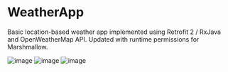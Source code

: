 # WeatherApp
Basic location-based weather app implemented using Retrofit 2 / RxJava and OpenWeatherMap API. Updated with runtime permissions for Marshmallow.

![image](https://cloud.githubusercontent.com/assets/6756987/16025341/ab20bf08-317b-11e6-8d9d-37b0135079ef.jpg)
![image](https://cloud.githubusercontent.com/assets/6756987/16025342/ab5d5ab2-317b-11e6-99ac-8d2c466f2b00.jpg)
![image](https://cloud.githubusercontent.com/assets/6756987/16025343/ab60ee52-317b-11e6-934f-0bffcdab827c.jpg)
